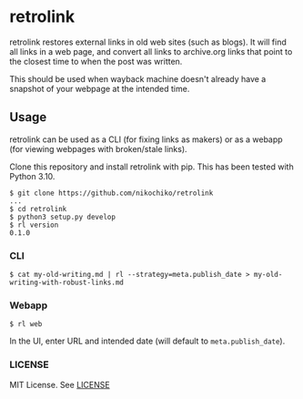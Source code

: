# retrolink

retrolink restores external links in old web sites (such as blogs). It
will find all links in a web page, and convert all links to archive.org
links that point to the closest time to when the post was written.

This should be used when wayback machine doesn't already have a snapshot
of your webpage at the intended time.

## Usage

retrolink can be used as a CLI (for fixing links as makers) or as a
webapp (for viewing webpages with broken/stale links).

Clone this repository and install retrolink with pip.
This has been tested with Python 3.10.

```
$ git clone https://github.com/nikochiko/retrolink
...
$ cd retrolink
$ python3 setup.py develop
$ rl version
0.1.0
```

### CLI

```
$ cat my-old-writing.md | rl --strategy=meta.publish_date > my-old-writing-with-robust-links.md
```

### Webapp

```
$ rl web
```

In the UI, enter URL and intended date (will default to `meta.publish_date`).

### LICENSE

MIT License. See [LICENSE](./LICENSE)
